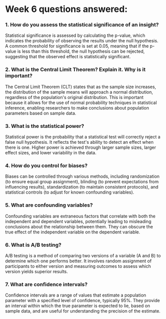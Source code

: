 # Week 6 questions answered:

### 1. How do you assess the statistical significance of an insight?
Statistical significance is assessed by calculating the p-value, which indicates the probability of observing the results under the null hypothesis. A common threshold for significance is set at 0.05, meaning that if the p-value is less than this threshold, the null hypothesis can be rejected, suggesting that the observed effect is statistically significant.

### 2. What is the Central Limit Theorem? Explain it. Why is it important?
The Central Limit Theorem (CLT) states that as the sample size increases, the distribution of the sample means will approach a normal distribution, regardless of the population's original distribution. This is important because it allows for the use of normal probability techniques in statistical inference, enabling researchers to make conclusions about population parameters based on sample data.

### 3. What is the statistical power?
Statistical power is the probability that a statistical test will correctly reject a false null hypothesis. It reflects the test's ability to detect an effect when there is one. Higher power is achieved through larger sample sizes, larger effect sizes, and lower variability in the data.

### 4. How do you control for biases?
Biases can be controlled through various methods, including randomization (to ensure equal group assignment), blinding (to prevent expectations from influencing results), standardization (to maintain consistent protocols), and statistical controls (to adjust for known confounding variables).

### 5. What are confounding variables?
Confounding variables are extraneous factors that correlate with both the independent and dependent variables, potentially leading to misleading conclusions about the relationship between them. They can obscure the true effect of the independent variable on the dependent variable.

### 6. What is A/B testing?
A/B testing is a method of comparing two versions of a variable (A and B) to determine which one performs better. It involves random assignment of participants to either version and measuring outcomes to assess which version yields superior results.

### 7. What are confidence intervals?
Confidence intervals are a range of values that estimate a population parameter with a specified level of confidence, typically 95%. They provide an interval within which the true parameter is expected to lie, based on sample data, and are useful for understanding the precision of the estimate.